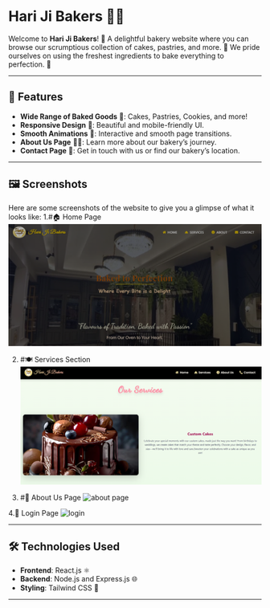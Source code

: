 # Hari Ji Bakers 🍰🍞

Welcome to **Hari Ji Bakers**! 🍪 A delightful bakery website where you can browse our scrumptious collection of cakes, pastries, and more. 🎂 We pride ourselves on using the freshest ingredients to bake everything to perfection. 🥐

---

## 🚀 Features

- **Wide Range of Baked Goods** 🧁: Cakes, Pastries, Cookies, and more!
- **Responsive Design** 📱: Beautiful and mobile-friendly UI.
- **Smooth Animations** 🌟: Interactive and smooth page transitions.
- **About Us Page** 🧑‍🍳: Learn more about our bakery’s journey.
- **Contact Page** 📍: Get in touch with us or find our bakery’s location.

---

## 🖼️ Screenshots

Here are some screenshots of the website to give you a glimpse of what it looks like:
1.#🏠 Home Page
![Homepage](https://github.com/Gunjan763/HariJiBakers/blob/main/dist/assets/ss1.png?raw=true)

2. #🍽️ Services Section
![Collection Page](https://github.com/Gunjan763/HariJiBakers/blob/main/dist/assets/ss2.png)

3. #📖 About Us Page
![about page]()

4.🔐 Login Page
![login]()

---

## 🛠️ Technologies Used

- **Frontend**: React.js ⚛️
- **Backend**: Node.js and Express.js 🌐
- **Styling**: Tailwind CSS 🌸 

---
